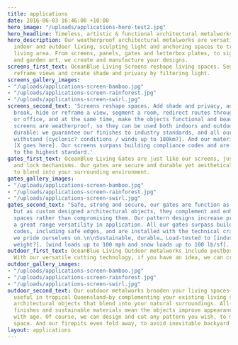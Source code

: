 ```yaml
---
title: applications
date: 2016-06-03 16:46:00 +10:00
hero_image: "/uploads/applications-hero-test2.jpg"
hero_headline: Timeless, artistic & functional architectural metalworks.
hero_description: Our weatherproof architectural metalworks are versatile for both
  indoor and outdoor living, sculpting light and anchoring spaces to transform your
  living area. From screens, panels, gates and letterbox plates, to signage, wall
  and garden art, we create and manufacture your designs.
screens_first_text: OceanBlue Living Screens reshape living spaces. Segment spaces,
  reframe views and create shade and privacy by filtering light.
screens_gallery_images:
- "/uploads/applications-screen-bamboo.jpg"
- "/uploads/applications-screen-rainforest.jpg"
- "/uploads/applications-screen-swirl.jpg"
screens_second_text: 'Screens reshape spaces. Add shade and privacy, add a visual
  break, hide or reframe a view, segment a room, redirect routes through your house
  or office, and at the same time, make the objects functional and beautiful. Our
  screens are weatherproof, so they can be used both indoors and outdoors. They''re
  durable: we guarantee our finishes to industry standards, and all our screens can
  withstand [cyclonic? conditions / winds up to 180km?]. And our materials are sustainable:
  [X goes here]. Our screens surpass building compliance codes and are precisely installed
  to the highest standard.'
gates_first_text: OceanBlue Living Gates are just like our screens, just with swing
  and lock mechanisms. Our gates are secure and durable yet aesthetically pleasing
  to blend into your surrounding environment.
gates_gallery_images:
- "/uploads/applications-screen-bamboo.jpg"
- "/uploads/applications-screen-rainforest.jpg"
- "/uploads/applications-screen-swirl.jpg"
gates_second_text: "Safe, strong and secure, our gates are function as they should,
  but as custom designed architectural objects, they complement and enhance your living
  spaces rather than compromising them. Our pattern designs increase privacy and allow
  a great range versatility in application. All our gates surpass building compliance
  codes, including safe edges, and are installed with the technical craftsmanship
  we pride ourselves on.\n\nSustainable, durable… Load-tested to [industry standard
  weight?]. [wind loads up to 100 mph and snow loads up to 100 lb/sf]. "
outdoor_first_text: OceanBlue Living Outdoor metalworks include postboxes and fire-pits.
  With our versatile cutting technology, if you have an idea, we can create it.
outdoor_gallery_images:
- "/uploads/applications-screen-bamboo.jpg"
- "/uploads/applications-screen-rainforest.jpg"
- "/uploads/applications-screen-swirl.jpg"
outdoor_second_text: Our outdoor metalworks broaden your living spaces—which is especially
  useful in tropical Queensland—by complementing your existing living spaces with
  architectural objects that blend into your natural surroundings. All-weather durable
  finishes and sustainable materials mean the objects improve appearance and blend
  with age. Of course, we can design and cut any pattern you wish, to match your living
  space. And our firepits even fold away, to avoid inevitable backyard cricket crashes.
layout: applications
---
```



